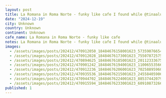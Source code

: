 ```yaml
---
layout: post
title: La Romana in Roma Norte - funky like cafe I found while @tinaaluu recovers from last nice #worldcoffeetour
date: "2024-12-19"
city: Unknown
country: Unknown
continent: Unknown
cafe_name: La Romana in Roma Norte - funky like cafe
notes: La Romana in Roma Norte - funky like cafe I found while @tinaaluu recovers from last nice #worldcoffeetour
images:
  - /assets/images/posts/202412/470912050_18484676158001623_5735907665425265596_n_18324351490092828.jpg
  - /assets/images/posts/202412/470912028_18484676173001623_7550787257529163035_n_18029278220616816.jpg
  - /assets/images/posts/202412/470894625_18484676185001623_201123336751560429_n_18287903434242548.jpg
  - /assets/images/posts/202412/470901242_18484676194001623_1100655356662445534_n_18264086791254110.jpg
  - /assets/images/posts/202412/470912236_18484676206001623_7025889596057692839_n_18046514185932043.jpg
  - /assets/images/posts/202412/470935536_18484676215001623_2455840590617364634_n_18112649239431694.jpg
  - /assets/images/posts/202412/470944702_18484676224001623_8853744207972376310_n_18017290868410351.jpg
  - /assets/images/posts/202412/470915594_18484676233001623_6091087326651280769_n_18023647229320112.jpg
published: 1
---
```

